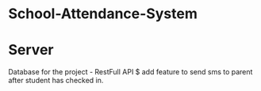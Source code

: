 # School-Attendance-System
# Server

Database for the project - RestFull API
$ add feature to send sms to parent after student has checked in.
